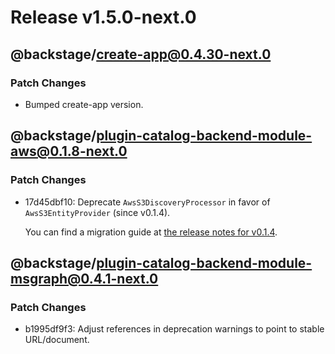 # Release v1.5.0-next.0

## @backstage/create-app@0.4.30-next.0

### Patch Changes

- Bumped create-app version.

## @backstage/plugin-catalog-backend-module-aws@0.1.8-next.0

### Patch Changes

- 17d45dbf10: Deprecate `AwsS3DiscoveryProcessor` in favor of `AwsS3EntityProvider` (since v0.1.4).

  You can find a migration guide at
  [the release notes for v0.1.4](https://github.com/backstage/backstage/blob/master/plugins/catalog-backend-module-aws/CHANGELOG.md#014).

## @backstage/plugin-catalog-backend-module-msgraph@0.4.1-next.0

### Patch Changes

- b1995df9f3: Adjust references in deprecation warnings to point to stable URL/document.

